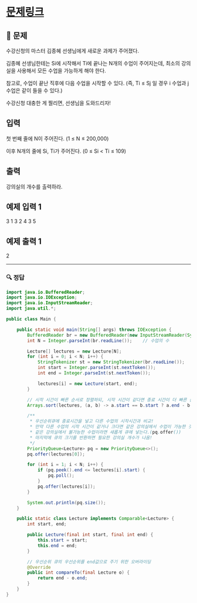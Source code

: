 # [문제링크](https://www.acmicpc.net/problem/11000)

## 📝 문제

수강신청의 마스터 김종혜 선생님에게 새로운 과제가 주어졌다. 

김종혜 선생님한테는 Si에 시작해서 Ti에 끝나는 N개의 수업이 주어지는데, 최소의 강의실을 사용해서 모든 수업을 가능하게 해야 한다. 

참고로, 수업이 끝난 직후에 다음 수업을 시작할 수 있다. (즉, Ti ≤ Sj 일 경우 i 수업과 j 수업은 같이 들을 수 있다.)

수강신청 대충한 게 찔리면, 선생님을 도와드리자!

## 입력

첫 번째 줄에 N이 주어진다. (1 ≤ N ≤ 200,000)

이후 N개의 줄에 Si, Ti가 주어진다. (0 ≤ Si < Ti ≤ 109)

## 출력

강의실의 개수를 출력하라.

## 예제 입력 1 

3
1 3
2 4
3 5

## 예제 출력 1

2

---

### 🔍 정답

```java
import java.io.BufferedReader;
import java.io.IOException;
import java.io.InputStreamReader;
import java.util.*;

public class Main {

    public static void main(String[] args) throws IOException {
        BufferedReader br = new BufferedReader(new InputStreamReader(System.in));
        int N = Integer.parseInt(br.readLine());    // 수업의 수

        Lecture[] lectures = new Lecture[N];
        for (int i = 0; i < N; i++) {
            StringTokenizer st = new StringTokenizer(br.readLine());
            int start = Integer.parseInt(st.nextToken());
            int end = Integer.parseInt(st.nextToken());

            lectures[i] = new Lecture(start, end);
        }

        // 시작 시간이 빠른 순서로 정렬하되, 시작 시간이 같다면 종료 시간이 더 빠른 순서로 정렬!
        Arrays.sort(lectures, (a, b) -> a.start == b.start ? a.end - b.end : a.start - b.start);

        /**
         * 우선순위큐에 종료시간을 넣고 다른 수업의 시작시간과 비교!
         * 만약 다른 수업의 시작 시간이 같거나 크다면 같은 강의실에서 수업이 가능한 것이므로 시간을 바꿔주고(pq.poll() + pq.offer())
         * 같은 강의실에서 불가능한 수업이라면 새롭게 큐에 넣는다.(pq.offer())
         * 마지막에 큐의 크기를 반환하면 필요한 강의실 개수가 나옴!
         */
        PriorityQueue<Lecture> pq = new PriorityQueue<>();
        pq.offer(lectures[0]);

        for (int i = 1; i < N; i++) {
            if (pq.peek().end <= lectures[i].start) {
                pq.poll();
            }
            pq.offer(lectures[i]);
        }

        System.out.println(pq.size());
    }

    public static class Lecture implements Comparable<Lecture> {
        int start, end;

        public Lecture(final int start, final int end) {
            this.start = start;
            this.end = end;
        }

        // 우선순위 큐의 우선순위를 end값으로 주기 위한 오버라이딩
        @Override
        public int compareTo(final Lecture o) {
            return end - o.end;
        }
    }
}
```